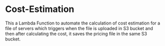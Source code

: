 # Cost-Estimation
This a Lambda Function to automate the calculation of cost estimation for a file of servers which triggers when the file is uploaded in S3 bucket and then after calculating the cost, it saves the pricing file in the same S3 bucket.
